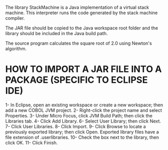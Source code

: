 The library StackMachine is a Java implementation of a virtual stack machine. This interpreter runs the code generated by the stack machine compiler. 

The JAR file should be copied to the Java workspace root folder and the library should be included in the Java build path.

The source program calculates the square root of 2.0 using Newton's algorithm.


# HOW TO IMPORT A JAR FILE INTO A PACKAGE (SPECIFIC TO ECLIPSE IDE)

1-     In Eclipse, open an existing workspace or create a new workspace; then add a new COBOL JVM project.
2-     Right-click the project name and select Properties.
3-     Under Micro Focus, click JVM Build Path; then click the Libraries tab.
4-     Click Add Library.
6-     Select User Library; then click Next.
7-     Click User Libraries.
8-     Click Import.
9-     Click Browse to locate a previously exported library; then click Open. Exported library files have a file extension of .userlibraries.
10-    Check the box next to the library, then click OK.
11-    Click Finish.

